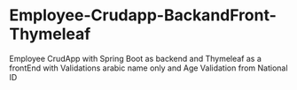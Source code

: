# Employee-Crudapp-BackandFront-Thymeleaf
 Employee CrudApp with Spring Boot as backend and Thymeleaf as a frontEnd with Validations arabic name only and Age Validation from National ID
